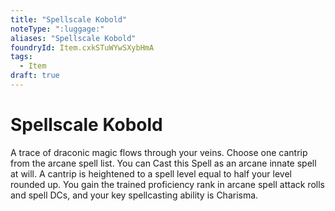 ```yaml
---
title: "Spellscale Kobold"
noteType: ":luggage:"
aliases: "Spellscale Kobold"
foundryId: Item.cxkSTuWYwSXybHmA
tags:
  - Item
draft: true
---
```


# Spellscale Kobold

A trace of draconic magic flows through your veins. Choose one cantrip from the arcane spell list. You can Cast this Spell as an arcane innate spell at will. A cantrip is heightened to a spell level equal to half your level rounded up. You gain the trained proficiency rank in arcane spell attack rolls and spell DCs, and your key spellcasting ability is Charisma.
